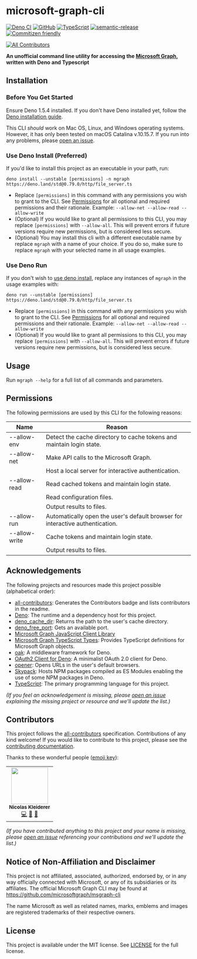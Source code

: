 # microsoft-graph-cli

[![Deno CI](https://github.com/nakleiderer/microsoft-graph-cli/workflows/Deno%20CI/badge.svg)](https://github.com/nakleiderer/microsoft-graph-cli/actions)
[![GitHub](https://img.shields.io/github/license/nakleiderer/microsoft-graph-cli)](https://github.com/nakleiderer/microsoft-graph-cli/blob/master/LICENSE)
[![TypeScript](https://img.shields.io/badge/types-TypeScript-blue)](https://github.com/nakleiderer/microsoft-graph-cli)
[![semantic-release](https://img.shields.io/badge/%20%20%F0%9F%93%A6%F0%9F%9A%80-semantic--release-e10079.svg)](https://github.com/semantic-release/semantic-release)
[![Commitizen friendly](https://img.shields.io/badge/commitizen-friendly-brightgreen.svg)](http://commitizen.github.io/cz-cli/)

<!-- ALL-CONTRIBUTORS-BADGE:START - Do not remove or modify this section -->

[![All Contributors](https://img.shields.io/badge/all_contributors-1-orange.svg?style=flat-square)](#contributors-)

<!-- ALL-CONTRIBUTORS-BADGE:END -->

**An unofficial command line utility for accessing the [Microsoft Graph](https://developer.microsoft.com/en-us/graph), written with Deno and Typescript**

## Installation

### Before You Get Started

Ensure Deno 1.5.4 installed. If you don't have Deno installed yet, follow the [Deno installation guide](https://deno.land/manual@v1.5.4/getting_started/installation).

This CLI _should_ work on Mac OS, Linux, and Windows operating systems. However, it has only been tested on macOS Catalina v.10.15.7. If you run into any problems, please [open an issue](https://github.com/nakleiderer/microsoft-graph-cli/issues/new).

### Use Deno Install (Preferred)

If you'd like to install this project as an executable in your path, run:

`deno install --unstable [permissions] -n mgraph https://deno.land/std@0.79.0/http/file_server.ts`

- Replace `[permissions]` in this command with any permissions you wish to grant to the CLI. See [Permissions](#Permissions) for all optional and required permissions and their rationale. Example: `--allow-net --allow-read --allow-write`
- (Optional) If you would like to grant all permissions to this CLI, you may replace `[permissions]` with `--allow-all`. This will prevent errors if future versions require new permissions, but is considered less secure.
- (Optional) You may install this cli with a different executable name by replace `mgraph` with a name of your choice. If you do so, make sure to replace `mgraph` with your selected name in all usage examples.

### Use Deno Run

If you don't wish to [use deno install](#use-deno-install-preferred), replace any instances of `mgraph` in the usage examples with:

`deno run --unstable [permissions] https://deno.land/std@0.79.0/http/file_server.ts`

- Replace `[permissions]` in this command with any permissions you wish to grant to the CLI. See [Permissions](#Permissions) for all optional and required permissions and their rationale. Example: `--allow-net --allow-read --allow-write`
- (Optional) If you would like to grant all permissions to this CLI, you may replace `[permissions]` with `--allow-all`. This will prevent errors if future versions require new permissions, but is considered less secure.

## Usage

Run `mgraph --help` for a full list of all commands and parameters.

## Permissions

The following permissions are used by this CLI for the following reasons:

| Name          | Reason                                                                        |
| ------------- | ----------------------------------------------------------------------------- |
| --allow-env   | Detect the cache directory to cache tokens and maintain login state.          |
| --allow-net   | Make API calls to the Microsoft Graph.                                        |
|               | Host a local server for interactive authentication.                           |
| --allow-read  | Read cached tokens and maintain login state.                                  |
|               | Read configuration files.                                                     |
|               | Output results to files.                                                      |
| --allow-run   | Automatically open the user's default browser for interactive authentication. |
| --allow-write | Cache tokens and maintain login state.                                        |
|               | Output results to files.                                                      |

## Acknowledgements

The following projects and resources made this project possible (alphabetical order):

- [all-contributors](https://github.com/all-contributors/all-contributors): Generates the Contributors badge and lists contributors in the readme.
- [Deno](https://deno.land/): The runtime and a dependency host for this project.
- [deno_cache_dir](https://github.com/justjavac/deno_cache_dir): Returns the path to the user's cache directory.
- [deno_free_port](https://github.com/axetroy/deno_free_port): Gets an available port.
- [Microsoft Graph JavaScript Client Library](https://github.com/microsoftgraph/msgraph-sdk-javascript)
- [Microsoft Graph TypeScript Types](https://github.com/microsoftgraph/msgraph-typescript-typings): Provides TypeScript definitions for Microsoft Graph objects.
- [oak](https://github.com/oakserver/oak): A middleware framework for Deno.
- [OAuth2 Client for Deno](https://github.com/cmd-johnson/deno-oauth2-client): A minimalist OAuth 2.0 client for Deno.
- [opener](https://github.com/TanishShinde/opener): Opens URLs in the user's default browsers.
- [Skypack](https://www.skypack.dev/): Hosts NPM packages compiled as ES Modules enabling the use of some NPM packages in Deno.
- [TypeScript](https://www.typescriptlang.org/): The primary programming language for this project.

_(If you feel an acknowledgement is missing, please [open an issue](https://github.com/nakleiderer/microsoft-graph-cli/issues/new) explaining the missing project or resource and we'll update the list.)_

## Contributors

This project follows the [all-contributors](https://github.com/all-contributors/all-contributors) specification. Contributions of any kind welcome! If you would like to contribute to this project, please see the [contributing documentation](CONTRIBUTING.md).

Thanks to these wonderful people ([emoji key](https://allcontributors.org/docs/en/emoji-key)):

<!-- ALL-CONTRIBUTORS-LIST:START - Do not remove or modify this section -->
<!-- prettier-ignore-start -->
<!-- markdownlint-disable -->
<table>
  <tr>
    <td align="center"><a href="https://kleiderer.com/"><img src="https://avatars0.githubusercontent.com/u/4278631?v=4?s=100" width="100px;" alt=""/><br /><sub><b>Nicolas Kleiderer</b></sub></a><br /><a href="https://github.com/nakleiderer/microsoft-graph-cli/commits?author=nakleiderer" title="Code">💻</a> <a href="https://github.com/nakleiderer/microsoft-graph-cli/commits?author=nakleiderer" title="Documentation">📖</a> <a href="#design-nakleiderer" title="Design">🎨</a></td>
  </tr>
</table>

<!-- markdownlint-restore -->
<!-- prettier-ignore-end -->

<!-- ALL-CONTRIBUTORS-LIST:END -->

_(If you have contributed anything to this project and your name is missing, please [open an issue](https://github.com/nakleiderer/microsoft-graph-cli/issues/new) referencing your contributions and we'll update the list.)_

## Notice of Non-Affiliation and Disclaimer

This project is not affiliated, associated, authorized, endorsed by, or in any way officially connected with Microsoft, or any of its subsidiaries or its affiliates. The official Microsoft Graph CLI may be found at https://github.com/microsoftgraph/msgraph-cli

The name Microsoft as well as related names, marks, emblems and images are registered trademarks of their respective owners.

## License

This project is available under the MIT license. See [LICENSE](LICENSE) for the full license.
